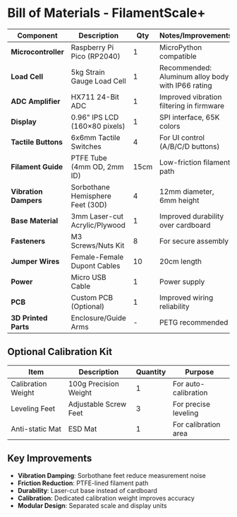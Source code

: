 # Bill of Materials - FilamentScale+

| Component | Description | Qty | Notes/Improvements |
|-----------|-------------|-----|-------------------|
| **Microcontroller** | Raspberry Pi Pico (RP2040) | 1 | MicroPython compatible |
| **Load Cell** | 5kg Strain Gauge Load Cell | 1 | Recommended: Aluminum alloy body with IP66 rating |
| **ADC Amplifier** | HX711 24-Bit ADC | 1 | Improved vibration filtering in firmware |
| **Display** | 0.96" IPS LCD (160×80 pixels) | 1 | SPI interface, 65K colors |
| **Tactile Buttons** | 6x6mm Tactile Switches | 4 | For UI control (A/B/C/D buttons) |
| **Filament Guide** | PTFE Tube (4mm OD, 2mm ID) | 15cm | Low-friction filament path |
| **Vibration Dampers** | Sorbothane Hemisphere Feet (30D) | 4 | 12mm diameter, 6mm height |
| **Base Material** | 3mm Laser-cut Acrylic/Plywood | 1 | Improved durability over cardboard |
| **Fasteners** | M3 Screws/Nuts Kit | 8 | For secure assembly |
| **Jumper Wires** | Female-Female Dupont Cables | 10 | 20cm length |
| **Power** | Micro USB Cable | 1 | Power supply |
| **PCB** | Custom PCB (Optional) | 1 | Improved wiring reliability |
| **3D Printed Parts** | Enclosure/Guide Arms | - | PETG recommended |

## Optional Calibration Kit

| Item             | Description           | Quantity | Purpose                 |
|------------------|----------------------|----------|-------------------------|
| Calibration Weight | 100g Precision Weight | 1        | For auto-calibration    |
| Leveling Feet      | Adjustable Screw Feet | 3        | For precise leveling    |
| Anti-static Mat    | ESD Mat               | 1        | For calibration area    |

## Key Improvements
- **Vibration Damping**: Sorbothane feet reduce measurement noise
- **Friction Reduction**: PTFE-lined filament path
- **Durability**: Laser-cut base instead of cardboard
- **Calibration**: Dedicated calibration weight improves accuracy
- **Modular Design**: Separated scale and display units
